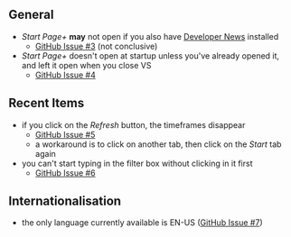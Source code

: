 ## General

- *Start Page+* **may** not open if you also have [Developer News][developer-news-url] installed
    - [GitHub Issue #3][github-issue-3] (not conclusive)
- *Start Page+* doesn't open at startup unless you've already opened it, and left it open when you close VS
    - [GitHub Issue #4][github-issue-4]

## Recent Items

- if you click on the *Refresh* button, the timeframes disappear
    - [GitHub Issue #5][github-issue-5]
    - a workaround is to click on another tab, then click on the *Start* tab again
- you can't start typing in the filter box without clicking in it first
    - [GitHub Issue #6][github-issue-6]

[developer-news-url]: https://luminous-software.solutions/developer-news
[github-issue-3]: https://github.com/luminous-software/start-page-plus/issues/3
[github-issue-4]: https://github.com/luminous-software/start-page-plus/issues/4
[github-issue-5]: https://github.com/luminous-software/start-page-plus/issues/5
[github-issue-6]: https://github.com/luminous-software/start-page-plus/issues/6

## Internationalisation

- the only language currently available is EN-US ([GitHub Issue #7][github-issue-7])

[github-issue-7]: https://github.com/luminous-software/start-page-plus/issues/7

